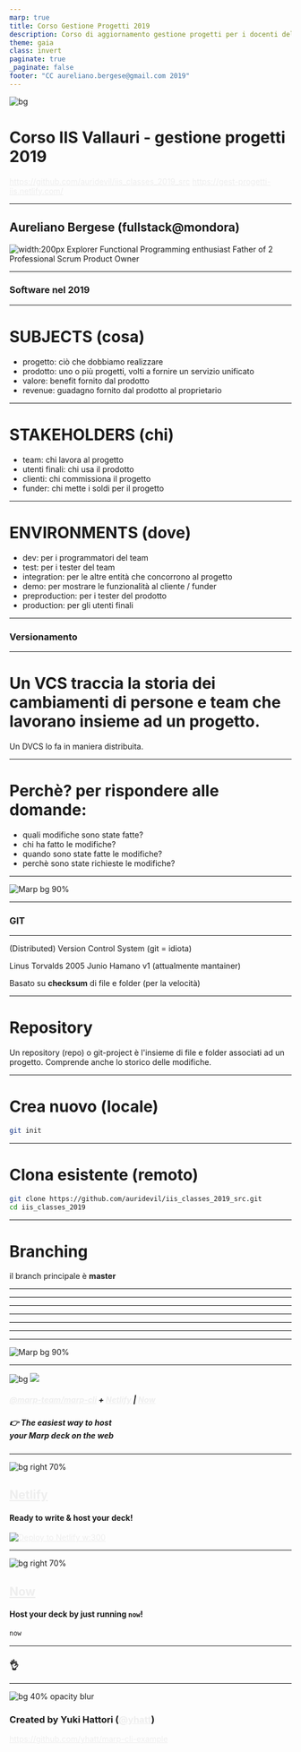 ```yaml
---
marp: true
title: Corso Gestione Progetti 2019
description: Corso di aggiornamento gestione progetti per i docenti del Istituto Tecnico Vallauri
theme: gaia
class: invert
paginate: true
_paginate: false
footer: "CC aureliano.bergese@gmail.com 2019"
---
```


![bg](./assets/asoggetti-cfKC0UOZHJo-unsplash.jpg)

# <!--fit--> Corso IIS Vallauri - gestione progetti 2019


https://github.com/auridevil/iis_classes_2019_src
https://gest-progetti-iis.netlify.com/

<style scoped>a { color: #eee; }</style>

---
## Aureliano Bergese (fullstack@mondora)
![width:200px](./assets/auri.png)
Explorer
Functional Programming enthusiast
Father of 2
Professional Scrum Product Owner

---
### <!--fit--> Software nel 2019
---
# SUBJECTS (cosa)
- progetto: ciò che dobbiamo realizzare
- prodotto: uno o più progetti, volti a fornire un servizio unificato
- valore: benefit fornito dal prodotto
- revenue: guadagno fornito dal prodotto al proprietario
---
# STAKEHOLDERS (chi)


- team: chi lavora al progetto
- utenti finali: chi usa il prodotto
- clienti: chi commissiona il progetto
- funder: chi mette i soldi per il progetto
---

# ENVIRONMENTS (dove)
- dev: per i programmatori del team
- test: per i tester del team
- integration: per le altre entità che concorrono al progetto 
- demo: per mostrare le funzionalità al cliente / funder
- preproduction: per i tester del prodotto
- production: per gli utenti finali
---
### <!--fit--> Versionamento
---
# Un VCS traccia la storia dei cambiamenti di persone e team che lavorano insieme ad un progetto.
Un DVCS lo fa in maniera distribuita.

---
# Perchè? per rispondere alle domande:
- quali modifiche sono state fatte?
- chi ha fatto le modifiche?
- quando sono state fatte le modifiche?
- perchè sono state richieste le modifiche?
---

![Marp bg 90%](./assets/vcschart.png)

---
### <!--fit--> GIT
---
(Distributed) Version Control System
(git = idiota) 

Linus Torvalds 2005
Junio Hamano v1 (attualmente mantainer)

Basato su **checksum** di file e folder (per la velocità)

---
# Repository
Un repository (repo) o git-project è l'insieme di file e folder associati ad un progetto. Comprende anche lo storico delle modifiche.

---
# Crea nuovo (locale)
```bash
git init
```
---
# Clona esistente (remoto)
```bash
git clone https://github.com/auridevil/iis_classes_2019_src.git
cd iis_classes_2019
```
---
# Branching

il branch principale è **master**


---
---
---
---
---
---
---
![Marp bg 90%](https://raw.githubusercontent.com/marp-team/marp/master/marp.png)

---

![bg](#123)
![](#fff)

##### <!--fit--> [@marp-team/marp-cli](https://github.com/marp-team/marp-cli) + [Netlify](https://www.netlify.com/) | [Now](https://zeit.co/now)

##### <!--fit--> 👉 The easiest way to host<br />your Marp deck on the web

---

![bg right 70%](https://www.netlify.com/img/press/logos/logomark.svg)

## **[Netlify](https://www.netlify.com/)**

#### Ready to write & host your deck!

[![Deploy to Netlify w:300](https://www.netlify.com/img/deploy/button.svg)](https://app.netlify.com/start/deploy?repository=https://github.com/yhatt/marp-cli-example)

---

![bg right 70%](https://assets.zeit.co/image/upload/front/assets/design/now-black.svg)

## **[Now](https://zeit.co/now)**

#### Host your deck by just running `now`!

```bash
now
```

---

### <!--fit--> :ok_hand:

---

![bg 40% opacity blur](https://avatars1.githubusercontent.com/u/3993388?v=4)

### Created by Yuki Hattori ([@yhatt](https://github.com/yhatt))

https://github.com/yhatt/marp-cli-example
